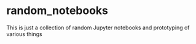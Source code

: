 # random_notebooks
This is just a collection of random Jupyter notebooks and prototyping of various things
